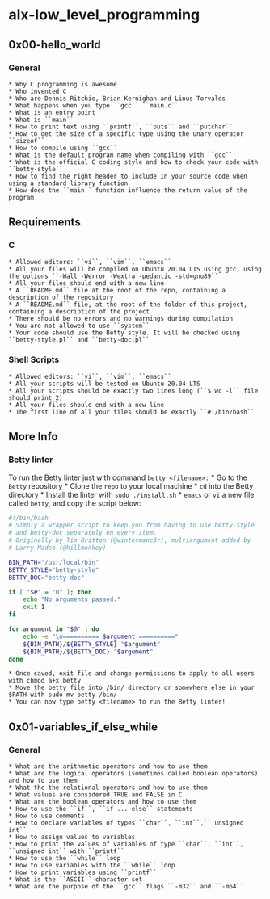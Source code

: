# alx-low_level_programming

## 0x00-hello_world

### General

    * Why C programming is awesome
    * Who invented C
    * Who are Dennis Ritchie, Brian Kernighan and Linus Torvalds
    * What happens when you type ``gcc`` ``main.c``
    * What is an entry point
    * What is ``main``
    * How to print text using ``printf``, ``puts`` and ``putchar``
    * How to get the size of a specific type using the unary operator ``sizeof``
    * How to compile using ``gcc``
    * What is the default program name when compiling with ``gcc``
    * What is the official C coding style and how to check your code with ``betty-style``
    * How to find the right header to include in your source code when using a standard library function
    * How does the ``main`` function influence the return value of the program

## Requirements

### C

    * Allowed editors: ``vi``, ``vim``, ``emacs``
    * All your files will be compiled on Ubuntu 20.04 LTS using gcc, using the options ``-Wall -Werror -Wextra -pedantic -std=gnu89``
    * All your files should end with a new line
    * A ``README.md`` file at the root of the repo, containing a description of the repository
    * A ``README.md`` file, at the root of the folder of this project, containing a description of the project
    * There should be no errors and no warnings during compilation
    * You are not allowed to use ``system``
    * Your code should use the Betty style. It will be checked using ``betty-style.pl`` and ``betty-doc.pl``

### Shell Scripts

    * Allowed editors: ``vi``, ``vim``, ``emacs``
    * All your scripts will be tested on Ubuntu 20.04 LTS
    * All your scripts should be exactly two lines long (``$ wc -l`` file should print 2)
    * All your files should end with a new line
    * The first line of all your files should be exactly ``#!/bin/bash``

## More Info

### Betty linter
To run the Betty linter just with command ``betty <filename>:``
    * Go to the ``Betty`` repository
    * Clone the ``repo`` to your local machine
    * ``cd`` into the Betty directory
    * Install the linter with ``sudo ./install.sh``
    * ``emacs`` or ``vi`` a new file called ``betty``, and copy the script below:
```sh
#!/bin/bash
# Simply a wrapper script to keep you from having to use betty-style
# and betty-doc separately on every item.
# Originally by Tim Britton (@wintermanc3r), multiargument added by
# Larry Madeo (@hillmonkey)

BIN_PATH="/usr/local/bin"
BETTY_STYLE="betty-style"
BETTY_DOC="betty-doc"

if [ "$#" = "0" ]; then
    echo "No arguments passed."
    exit 1
fi

for argument in "$@" ; do
    echo -e "\n========== $argument =========="
    ${BIN_PATH}/${BETTY_STYLE} "$argument"
    ${BIN_PATH}/${BETTY_DOC} "$argument"
done
```
    * Once saved, exit file and change permissions to apply to all users with chmod a+x betty
    * Move the betty file into /bin/ directory or somewhere else in your $PATH with sudo mv betty /bin/
    * You can now type betty <filename> to run the Betty linter!

## 0x01-variables_if_else_while

### General

    * What are the arithmetic operators and how to use them
    * What are the logical operators (sometimes called boolean operators) and how to use them
    * What the the relational operators and how to use them
    * What values are considered TRUE and FALSE in C
    * What are the boolean operators and how to use them
    * How to use the ``if``, ``if ... else`` statements
    * How to use comments
    * How to declare variables of types ``char``, ``int``,`` unsigned int``
    * How to assign values to variables
    * How to print the values of variables of type ``char``, ``int``, ``unsigned int`` with ``printf``
    * How to use the ``while`` loop
    * How to use variables with the ``while`` loop
    * How to print variables using ``printf``
    * What is the ``ASCII`` character set
    * What are the purpose of the ``gcc`` flags ``-m32`` and ``-m64``
